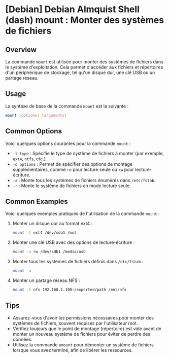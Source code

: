 # [Debian] Debian Almquist Shell (dash) mount : Monter des systèmes de fichiers

## Overview
La commande `mount` est utilisée pour monter des systèmes de fichiers dans le système d'exploitation. Cela permet d'accéder aux fichiers et répertoires d'un périphérique de stockage, tel qu'un disque dur, une clé USB ou un partage réseau.

## Usage
La syntaxe de base de la commande `mount` est la suivante :

```bash
mount [options] [arguments]
```

## Common Options
Voici quelques options courantes pour la commande `mount` :

- `-t type` : Spécifie le type de système de fichiers à monter (par exemple, `ext4`, `ntfs`, etc.).
- `-o options` : Permet de spécifier des options de montage supplémentaires, comme `ro` pour lecture seule ou `rw` pour lecture-écriture.
- `-a` : Monte tous les systèmes de fichiers énumérés dans `/etc/fstab`.
- `-r` : Monte le système de fichiers en mode lecture seule.

## Common Examples
Voici quelques exemples pratiques de l'utilisation de la commande `mount` :

1. Monter un disque dur au format ext4 :
   ```bash
   mount -t ext4 /dev/sda1 /mnt
   ```

2. Monter une clé USB avec des options de lecture-écriture :
   ```bash
   mount -o rw /dev/sdb1 /media/usb
   ```

3. Monter tous les systèmes de fichiers définis dans `/etc/fstab` :
   ```bash
   mount -a
   ```

4. Monter un partage réseau NFS :
   ```bash
   mount -t nfs 192.168.1.100:/exported/path /mnt/nfs
   ```

## Tips
- Assurez-vous d'avoir les permissions nécessaires pour monter des systèmes de fichiers, souvent requises par l'utilisateur root.
- Vérifiez toujours que le point de montage (répertoire) est vide avant de monter un nouveau système de fichiers pour éviter de perdre des données.
- Utilisez la commande `umount` pour démonter un système de fichiers lorsque vous avez terminé, afin de libérer les ressources.